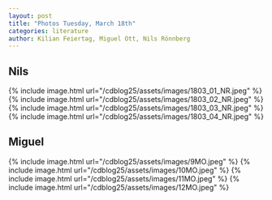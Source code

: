 ```yaml
---
layout: post
title: "Photos Tuesday, March 18th"
categories: literature
author: Kilian Feiertag, Miguel Ott, Nils Rönnberg
---
```


## Nils
{% include image.html url="/cdblog25/assets/images/1803_01_NR.jpeg" %}
{% include image.html url="/cdblog25/assets/images/1803_02_NR.jpeg" %}
{% include image.html url="/cdblog25/assets/images/1803_03_NR.jpeg" %}
{% include image.html url="/cdblog25/assets/images/1803_04_NR.jpeg" %}

## Miguel
{% include image.html url="/cdblog25/assets/images/9MO.jpeg" %}
{% include image.html url="/cdblog25/assets/images/10MO.jpeg" %}
{% include image.html url="/cdblog25/assets/images/11MO.jpeg" %}
{% include image.html url="/cdblog25/assets/images/12MO.jpeg" %}